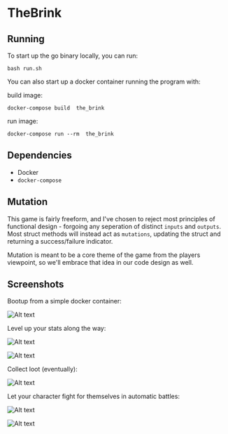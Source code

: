 # TheBrink

## Running
To start up the go binary locally, you can run:

```shell
bash run.sh
```

You can also start up a docker container running the program with:

build image:
```shell
docker-compose build  the_brink
```
run image:
```shell
docker-compose run --rm  the_brink
```

## Dependencies
- Docker
- `docker-compose`

## Mutation
This game is fairly freeform, and I've chosen to reject most principles of functional design - forgoing any seperation of distinct `inputs` and `outputs`.
Most struct methods will instead act as `mutations`, updating the struct and returning a success/failure indicator.

Mutation is meant to be a core theme of the game from the players viewpoint, so we'll embrace that idea in our code design as well.

## Screenshots
Bootup from a simple docker container:

![Alt text](/assets/screenshots/intro.png?raw=true "foo")

Level up your stats along the way:

![Alt text](/assets/screenshots/stats1.png?raw=true)

![Alt text](/assets/screenshots/stats2.png?raw=true)

Collect loot (eventually):

![Alt text](/assets/screenshots/inventory.png?raw=true)

Let your character fight for themselves in automatic battles:

![Alt text](/assets/screenshots/battle.png?raw=true)

![Alt text](/assets/screenshots/battle2.png?raw=true)
